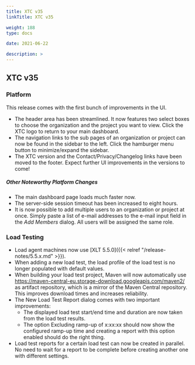 ```yaml
---
title: XTC v35
linkTitle: XTC v35

weight: 188
type: docs

date: 2021-06-22

description: >
---
```


## XTC v35


### Platform
This release comes with the first bunch of improvements in the UI.
- The header area has been streamlined. It now features two select boxes to choose the organization and the project you want to view. Click the XTC logo to return to your main dashboard.
- The navigation links to the sub pages of an organization or project can now be found in the sidebar to the left. Click the hamburger menu button to minimize/expand the sidebar.
- The XTC version and the Contact/Privacy/Changelog links have been moved to the footer.
Expect further UI improvements in the versions to come!

##### Other Noteworthy Platform Changes
- The main dashboard page loads much faster now.
- The server-side session timeout has been increased to eight hours.
- It is now possible to add multiple users to an organization or project at once. Simply paste a list of e-mail addresses to the e-mail input field in the *Add Members* dialog. All users will be assigned the same role.
### Load Testing
- Load agent machines now use [XLT 5.5.0]({{< relref "/release-notes/5.5.x.md" >}}).
- When adding a new load test, the load profile of the load test is no longer populated with default values.
- When building your load test project, Maven will now automatically use https://maven-central-eu.storage-download.googleapis.com/maven2/ as artifact repository, which is a mirror of the Maven Central repository. This improves download times and increases reliability.
- The New Load Test Report dialog comes with two important improvements:
    - The displayed load test start/end time and duration are now taken from the load test results.
    - The option Excluding ramp-up of x:xx:xx should now show the configured ramp-up time and creating a report with this option enabled should do the right thing.
- Load test reports for a certain load test can now be created in parallel. No need to wait for a report to be complete before creating another one with different settings.
